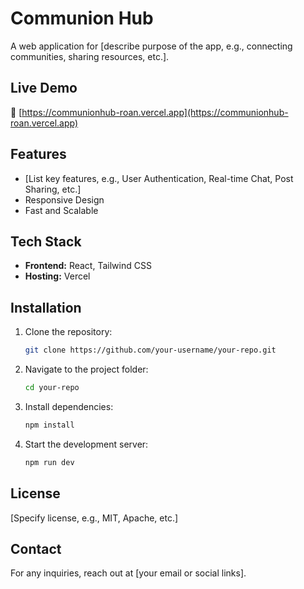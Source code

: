 # Communion Hub

A web application for [describe purpose of the app, e.g., connecting communities, sharing resources, etc.].

## Live Demo

🔗 [https://communionhub-roan.vercel.app](https://communionhub-roan.vercel.app)

## Features

- [List key features, e.g., User Authentication, Real-time Chat, Post Sharing, etc.]
- Responsive Design
- Fast and Scalable

## Tech Stack

- **Frontend:** React, Tailwind CSS
- **Hosting:** Vercel

## Installation

1. Clone the repository:
   ```sh
   git clone https://github.com/your-username/your-repo.git
   ```
2. Navigate to the project folder:
   ```sh
   cd your-repo
   ```
3. Install dependencies:
   ```sh
   npm install
   ```
4. Start the development server:
   ```sh
   npm run dev
   ```

## License

[Specify license, e.g., MIT, Apache, etc.]

## Contact

For any inquiries, reach out at [your email or social links].